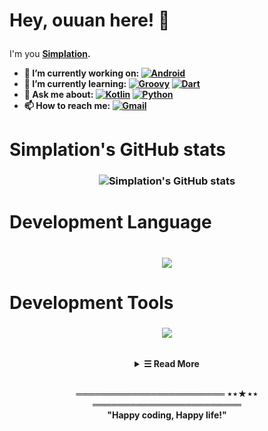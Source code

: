 <h1>
	<p>Hey, ouuan here! 👋
	</p>
</h1>
I'm you <b><a target="_blank" href="http://www.simplation.wang/">Simplation</a>.

- 🔭 I’m currently working on: <a href="https://github.com/Simplation?tab=repositories" target="_blank"><img alt="Android" src="https://img.shields.io/badge/-Android-1572B6?style=flat-square&logo=Android&logoColor=white"></a>
- 🌱 I’m currently learning: <a href="https://github.com/Simplation?tab=repositories" target="_blank"><img alt="Groovy" src="https://img.shields.io/badge/-Groovy-E34F26?style=flat-square&logo=Groovy&logoColor=white"></a> <a href="https://github.com/Simplation?tab=repositories" target="_blank"><img alt="Dart" src="https://img.shields.io/badge/-Dart-F7DF1E?style=flat-square&logo=Dart&logoColor=white"></a>
- 💬 Ask me about: <a href="https://github.com/Simplation?tab=repositories" target="_blank"><img alt="Kotlin" src="https://img.shields.io/badge/-Kotlin-9b3675?style=flat-square&logo=Kotlin&logoColor=white"></a> <a href="https://github.com/Simplation?tab=repositories" target="_blank"><img alt="Python" src="https://img.shields.io/badge/-Python-A97BFF?style=flat-square&logo=Python&logoColor=white"></a>
- 📫 How to reach me: <a href="https://mail.google.com/mail/u/0/?hl=zh-CN#inbox" target="_blank"><img alt="Gmail" src="https://img.shields.io/badge/-Gmail-EA4335?style=flat-square&logo=Gmail&logoColor=white"></a>

<h1>
	Simplation's GitHub stats
</h1>

<!-- Activity Widget -->
<h3>
	<p align="center">
  		<img alt="Simplation's GitHub stats" src="https://github-readme-stats.vercel.app/api?username=Simplation&show_icons=true&theme=dracula" />  
		</p>
</h3>

<h1>
	Development Language
</h1>

<h1>
	<p align="center">
		<img src="https://skillicons.dev/icons?i=kotlin,java,python,dart&theme=dark"/>
	</p>
</h1>

<h1>
	Development Tools
</h1>

<h3>
	<p align="center">
		<img src="https://skillicons.dev/icons?i=androidstudio,idea,&theme=dark"/>
	</p>
</h3>

<br/>

<details align="center">
  <summary> &#9776; Read More</summary>
    <br/>
      <p align="center">
        <br>
          <img alt="Top Langs" src="https://github-readme-stats.vercel.app/api/top-langs/?username=Simplation&hide=javascript,html&theme=dark" />       
      </p>
</details>
<br/>

<!-- Footer -->
<p align="center">
  ════════════════════════ ⋆⋆★⋆⋆ ════════════════════════
  <br>
  "Happy coding, Happy life!"
</p>
